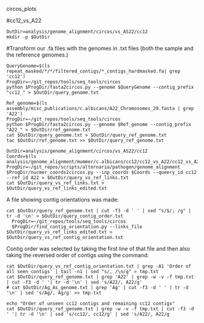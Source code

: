 circos_plots

#cc12_vs_A22

```
OutDir=analysis/genome_alignment/circos/vs_AS22/cc12
mkdir -p $OutDir
```
#Transform our .fa files with the genomes in .txt files (both the sample and the reference genomes.)
```
QueryGenome=$(ls repeat_masked/*/*/filtered_contigs/*_contigs_hardmasked.fa| grep 'cc12')
ProgDir=~/git_repos/tools/seq_tools/circos
python $ProgDir/fasta2circos.py --genome $QueryGenome --contig_prefix "cc12_" > $OutDir/query_genome.txt
```
```
Ref_genome=$(ls assembly/misc_publications/c.albicans/A22_Chromosomes_29.fasta | grep 'A22')
ProgDir=~/git_repos/tools/seq_tools/circos
python $ProgDir/fasta2circos.py --genome $Ref_genome --contig_prefix "A22_" > $OutDir/ref_genome.txt
cat $OutDir/query_genome.txt > $OutDir/query_ref_genome.txt
tac $OutDir/ref_genome.txt >> $OutDir/query_ref_genome.txt
```
```
OutDir=analysis/genome_alignment/circos/vs_AS22/cc12
Coords=$(ls analysis/genome_alignment/mummer/c.albicans/cc12/cc12_vs_A22/cc12_vs_A22_coords.tsv)
ProgDir=~/git_repos/scripts/alternaria/pathogen/genome_alignment
$ProgDir/nucmer_coords2circos.py --inp_coords $Coords --queery_id cc12 --ref_id A22 > $OutDir/query_vs_ref_links.txt
cat $OutDir/query_vs_ref_links.txt > $OutDir/query_vs_ref_links_edited.txt
```
A file showing contig orientations was made:
```
cat $OutDir/query_ref_genome.txt | cut -f3 -d ' ' | sed "s/$/; /g" | tr -d '\n' > $OutDir/query_contig_order.txt
  ProgDir=~/git_repos/tools/seq_tools/circos
  $ProgDir/find_contig_orientation.py --links_file $OutDir/query_vs_ref_links_edited.txt > $OutDir/query_vs_ref_contig_orientation.txt
```
Contig order was selected by taking the first line of that file and then also taking the reversed order of contigs using the command:

```
cat $OutDir/query_vs_ref_contig_orientation.txt | grep -A1 'Order of all seen contigs' | tail -n1 | sed "s/, /\n/g" > tmp.txt
cat $OutDir/query_ref_genome.txt | grep 'A22' | grep -w -v -f tmp.txt | cut -f3 -d ' '| tr -d '\n' | sed 's/A22/, A22/g'
# cat $OutDir/Ag_As_genome.txt | grep 'Ag' | cut -f3 -d ' ' | tr -d '\n' | sed 's/Ag/, Ag/g' >> tmp.txt
```
```
echo "Order of unseen cc12 contigs and remaining cc12 contigs"
cat $OutDir/query_ref_genome.txt | grep -w -v -f tmp.txt | cut -f3 -d ' '| tr -d '\n' | sed 's/cc12/, cc12/g' | sed 's/A22/, A22/g
```

